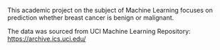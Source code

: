 This academic project on the subject of Machine Learning focuses on prediction whether breast cancer is benign or malignant. 

The data was sourced from UCI Machine Learning Repository: https://archive.ics.uci.edu/
